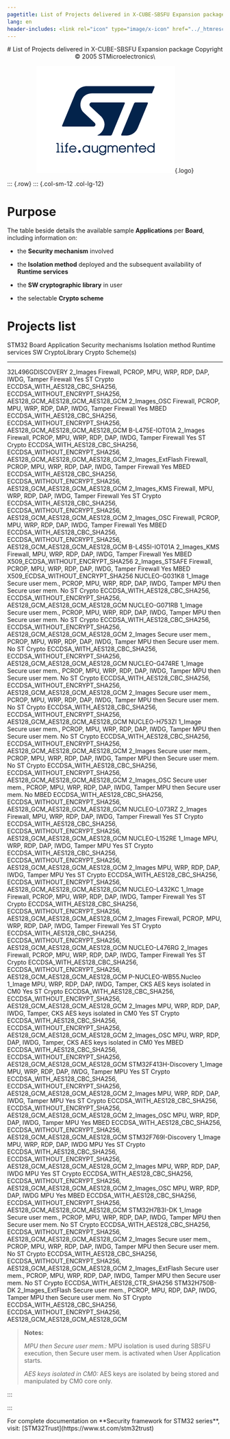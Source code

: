 ```yaml
---
pagetitle: List of Projects delivered in X-CUBE-SBSFU Expansion package
lang: en
header-includes: <link rel="icon" type="image/x-icon" href="../_htmresc/favicon.png" />
---
```


<center>
# List of Projects delivered in X-CUBE-SBSFU Expansion package
Copyright &copy; 2005 STMicroelectronics\

[![ST logo](../_htmresc/st_logo_2020.png)](https://www.st.com){.logo}
</center>

::: {.row}
::: {.col-sm-12 .col-lg-12}

# Purpose

The table beside details the available sample __Applications__ per __Board__, including information on:

- the __Security mechanism__ involved

- the __Isolation method__ deployed and the subsequent availability of __Runtime services__

- the __SW cryptographic library__ in user

- the selectable __Crypto scheme__


# Projects list

STM32 Board             Application         Security mechanisms                                          Isolation method                Runtime services  SW CryptoLibrary      Crypto Scheme(s)
------------            ------------        --------------------                                        ------------------              ------------------ -----------------     -----------------
32L496GDISCOVERY        2_Images            Firewall, PCROP, MPU, WRP, RDP, DAP, IWDG, Tamper            Firewall                        Yes                ST Crypto            ECCDSA_WITH_AES128_CBC_SHA256, ECCDSA_WITHOUT_ENCRYPT_SHA256, AES128_GCM_AES128_GCM_AES128_GCM
                        2_Images_OSC        Firewall, PCROP, MPU, WRP, RDP, DAP, IWDG, Tamper            Firewall                        Yes                MBED                 ECCDSA_WITH_AES128_CBC_SHA256, ECCDSA_WITHOUT_ENCRYPT_SHA256, AES128_GCM_AES128_GCM_AES128_GCM
B-L475E-IOT01A          2_Images            Firewall, PCROP, MPU, WRP, RDP, DAP, IWDG, Tamper            Firewall                        Yes                ST Crypto            ECCDSA_WITH_AES128_CBC_SHA256, ECCDSA_WITHOUT_ENCRYPT_SHA256, AES128_GCM_AES128_GCM_AES128_GCM
                        2_Images_ExtFlash   Firewall, PCROP, MPU, WRP, RDP, DAP, IWDG, Tamper            Firewall                        Yes                MBED                 ECCDSA_WITH_AES128_CBC_SHA256, ECCDSA_WITHOUT_ENCRYPT_SHA256, AES128_GCM_AES128_GCM_AES128_GCM
                        2_Images_KMS        Firewall, MPU, WRP, RDP, DAP, IWDG, Tamper                   Firewall                        Yes                ST Crypto            ECCDSA_WITH_AES128_CBC_SHA256, ECCDSA_WITHOUT_ENCRYPT_SHA256, AES128_GCM_AES128_GCM_AES128_GCM
                        2_Images_OSC        Firewall, PCROP, MPU, WRP, RDP, DAP, IWDG, Tamper            Firewall                        Yes                MBED                 ECCDSA_WITH_AES128_CBC_SHA256, ECCDSA_WITHOUT_ENCRYPT_SHA256, AES128_GCM_AES128_GCM_AES128_GCM
B-L4S5I-IOT01A          2_Images_KMS        Firewall, MPU, WRP, RDP, DAP, IWDG, Tamper                   Firewall                        Yes                MBED                 X509_ECDSA_WITHOUT_ENCRYPT_SHA256
                        2_Images_STSAFE     Firewall, PCROP, MPU, WRP, RDP, DAP, IWDG, Tamper            Firewall                        Yes                MBED                 X509_ECDSA_WITHOUT_ENCRYPT_SHA256
NUCLEO-G031K8           1_Image             Secure user mem., PCROP, MPU, WRP, RDP, DAP, IWDG, Tamper    MPU then Secure user mem.       No                 ST Crypto            ECCDSA_WITH_AES128_CBC_SHA256, ECCDSA_WITHOUT_ENCRYPT_SHA256, AES128_GCM_AES128_GCM_AES128_GCM
NUCLEO-G071RB           1_Image             Secure user mem., PCROP, MPU, WRP, RDP, DAP, IWDG, Tamper    MPU then Secure user mem.       No                 ST Crypto            ECCDSA_WITH_AES128_CBC_SHA256, ECCDSA_WITHOUT_ENCRYPT_SHA256, AES128_GCM_AES128_GCM_AES128_GCM
                        2_Images            Secure user mem., PCROP, MPU, WRP, RDP, DAP, IWDG, Tamper    MPU then Secure user mem.       No                 ST Crypto            ECCDSA_WITH_AES128_CBC_SHA256, ECCDSA_WITHOUT_ENCRYPT_SHA256, AES128_GCM_AES128_GCM_AES128_GCM
NUCLEO-G474RE           1_Image             Secure user mem., PCROP, MPU, WRP, RDP, DAP, IWDG, Tamper    MPU then Secure user mem.       No                 ST Crypto            ECCDSA_WITH_AES128_CBC_SHA256, ECCDSA_WITHOUT_ENCRYPT_SHA256, AES128_GCM_AES128_GCM_AES128_GCM
                        2_Images            Secure user mem., PCROP, MPU, WRP, RDP, DAP, IWDG, Tamper    MPU then Secure user mem.       No                 ST Crypto            ECCDSA_WITH_AES128_CBC_SHA256, ECCDSA_WITHOUT_ENCRYPT_SHA256, AES128_GCM_AES128_GCM_AES128_GCM
NUCLEO-H753ZI           1_Image             Secure user mem., PCROP, MPU, WRP, RDP, DAP, IWDG, Tamper    MPU then Secure user mem.       No                 ST Crypto            ECCDSA_WITH_AES128_CBC_SHA256, ECCDSA_WITHOUT_ENCRYPT_SHA256, AES128_GCM_AES128_GCM_AES128_GCM
                        2_Images            Secure user mem., PCROP, MPU, WRP, RDP, DAP, IWDG, Tamper    MPU then Secure user mem.       No                 ST Crypto            ECCDSA_WITH_AES128_CBC_SHA256, ECCDSA_WITHOUT_ENCRYPT_SHA256, AES128_GCM_AES128_GCM_AES128_GCM
                        2_Images_OSC        Secure user mem., PCROP, MPU, WRP, RDP, DAP, IWDG, Tamper    MPU then Secure user mem.       No                 MBED                 ECCDSA_WITH_AES128_CBC_SHA256, ECCDSA_WITHOUT_ENCRYPT_SHA256, AES128_GCM_AES128_GCM_AES128_GCM
NUCLEO-L073RZ           2_Images            Firewall, MPU, WRP, RDP, DAP, IWDG, Tamper                   Firewall                        Yes                ST Crypto            ECCDSA_WITH_AES128_CBC_SHA256, ECCDSA_WITHOUT_ENCRYPT_SHA256, AES128_GCM_AES128_GCM_AES128_GCM
NUCLEO-L152RE           1_Image             MPU, WRP, RDP, DAP, IWDG, Tamper                             MPU                             Yes                ST Crypto            ECCDSA_WITH_AES128_CBC_SHA256, ECCDSA_WITHOUT_ENCRYPT_SHA256, AES128_GCM_AES128_GCM_AES128_GCM
                        2_Images            MPU, WRP, RDP, DAP, IWDG, Tamper                             MPU                             Yes                ST Crypto            ECCDSA_WITH_AES128_CBC_SHA256, ECCDSA_WITHOUT_ENCRYPT_SHA256, AES128_GCM_AES128_GCM_AES128_GCM
NUCLEO-L432KC           1_Image             Firewall, PCROP, MPU, WRP, RDP, DAP, IWDG, Tamper            Firewall                        Yes                ST Crypto            ECCDSA_WITH_AES128_CBC_SHA256, ECCDSA_WITHOUT_ENCRYPT_SHA256, AES128_GCM_AES128_GCM_AES128_GCM
                        2_Images            Firewall, PCROP, MPU, WRP, RDP, DAP, IWDG, Tamper            Firewall                        Yes                ST Crypto            ECCDSA_WITH_AES128_CBC_SHA256, ECCDSA_WITHOUT_ENCRYPT_SHA256, AES128_GCM_AES128_GCM_AES128_GCM
NUCLEO-L476RG           2_Images            Firewall, PCROP, MPU, WRP, RDP, DAP, IWDG, Tamper            Firewall                        Yes                ST Crypto            ECCDSA_WITH_AES128_CBC_SHA256, ECCDSA_WITHOUT_ENCRYPT_SHA256, AES128_GCM_AES128_GCM_AES128_GCM
P-NUCLEO-WB55.Nucleo    1_Image             MPU, WRP, RDP, DAP, IWDG, Tamper, CKS                        AES keys isolated in CM0        Yes                ST Crypto            ECCDSA_WITH_AES128_CBC_SHA256, ECCDSA_WITHOUT_ENCRYPT_SHA256, AES128_GCM_AES128_GCM_AES128_GCM
                        2_Images            MPU, WRP, RDP, DAP, IWDG, Tamper, CKS                        AES keys isolated in CM0        Yes                ST Crypto            ECCDSA_WITH_AES128_CBC_SHA256, ECCDSA_WITHOUT_ENCRYPT_SHA256, AES128_GCM_AES128_GCM_AES128_GCM
                        2_Images_OSC        MPU, WRP, RDP, DAP, IWDG, Tamper, CKS                        AES keys isolated in CM0        Yes                MBED                 ECCDSA_WITH_AES128_CBC_SHA256, ECCDSA_WITHOUT_ENCRYPT_SHA256, AES128_GCM_AES128_GCM_AES128_GCM
STM32F413H-Discovery    1_Image             MPU, WRP, RDP, DAP, IWDG, Tamper                             MPU                             Yes                ST Crypto            ECCDSA_WITH_AES128_CBC_SHA256, ECCDSA_WITHOUT_ENCRYPT_SHA256, AES128_GCM_AES128_GCM_AES128_GCM
                        2_Images            MPU, WRP, RDP, DAP, IWDG, Tamper                             MPU                             Yes                ST Crypto            ECCDSA_WITH_AES128_CBC_SHA256, ECCDSA_WITHOUT_ENCRYPT_SHA256, AES128_GCM_AES128_GCM_AES128_GCM
                        2_Images_OSC        MPU, WRP, RDP, DAP, IWDG, Tamper                             MPU                             Yes                MBED                 ECCDSA_WITH_AES128_CBC_SHA256, ECCDSA_WITHOUT_ENCRYPT_SHA256, AES128_GCM_AES128_GCM_AES128_GCM
STM32F769I-Discovery    1_Image             MPU, WRP, RDP, DAP, IWDG                                     MPU                             Yes                ST Crypto            ECCDSA_WITH_AES128_CBC_SHA256, ECCDSA_WITHOUT_ENCRYPT_SHA256, AES128_GCM_AES128_GCM_AES128_GCM
                        2_Images            MPU, WRP, RDP, DAP, IWDG                                     MPU                             Yes                ST Crypto            ECCDSA_WITH_AES128_CBC_SHA256, ECCDSA_WITHOUT_ENCRYPT_SHA256, AES128_GCM_AES128_GCM_AES128_GCM
                        2_Images_OSC        MPU, WRP, RDP, DAP, IWDG                                     MPU                             Yes                MBED                 ECCDSA_WITH_AES128_CBC_SHA256, ECCDSA_WITHOUT_ENCRYPT_SHA256, AES128_GCM_AES128_GCM_AES128_GCM
STM32H7B3I-DK           1_Image             Secure user mem., PCROP, MPU, WRP, RDP, DAP, IWDG, Tamper    MPU then Secure user mem.       No                 ST Crypto            ECCDSA_WITH_AES128_CBC_SHA256, ECCDSA_WITHOUT_ENCRYPT_SHA256, AES128_GCM_AES128_GCM_AES128_GCM
                        2_Images            Secure user mem., PCROP, MPU, WRP, RDP, DAP, IWDG, Tamper    MPU then Secure user mem.       No                 ST Crypto            ECCDSA_WITH_AES128_CBC_SHA256, ECCDSA_WITHOUT_ENCRYPT_SHA256, AES128_GCM_AES128_GCM_AES128_GCM
                        2_Images_ExtFlash   Secure user mem., PCROP, MPU, WRP, RDP, DAP, IWDG, Tamper    MPU then Secure user mem.       No                 ST Crypto            ECCDSA_WITH_AES128_CTR_SHA256
STM32H750B-DK           2_Images_ExtFlash   Secure user mem., PCROP, MPU, RDP, DAP, IWDG, Tamper         MPU then Secure user mem.       No                 ST Crypto            ECCDSA_WITH_AES128_CBC_SHA256, ECCDSA_WITHOUT_ENCRYPT_SHA256, AES128_GCM_AES128_GCM_AES128_GCM


> **Notes:**
>
> *MPU then Secure user mem.:* MPU isolation is used during SBSFU execution, then Secure user mem. is activated when User Application starts.
>
> *AES keys isolated in CM0:* AES keys are isolated by being stored and manipulated by CM0 core only.

:::

:::

<footer class="sticky">
For complete documentation on **Security framework for STM32 series**, visit: [STM32Trust](https://www.st.com/stm32trust)
</footer>